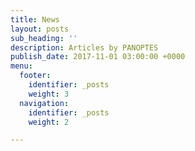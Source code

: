 ```yaml
---
title: News
layout: posts
sub_heading: ''
description: Articles by PANOPTES
publish_date: 2017-11-01 03:00:00 +0000
menu:
  footer:
    identifier: _posts
    weight: 3
  navigation:
    identifier: _posts
    weight: 2

---
```

